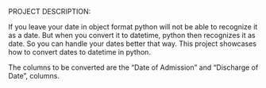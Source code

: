 PROJECT DESCRIPTION:

If you leave your date in object format python will not be able to recognize it as a date. But when you convert it to datetime, python then recognizes it as date. So you can handle your dates better that way. This project showcases how to convert dates to datetime in  python.

The columns to be converted are the “Date of Admission” and “Discharge of Date”, columns.

